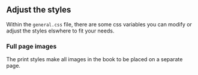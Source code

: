 ## Adjust the styles

Within the `general.css` file, there are some css variables you can modify or adjust the styles elswhere to fit your needs.

### Full page images

The print styles make all images in the book to be placed on a separate page.
